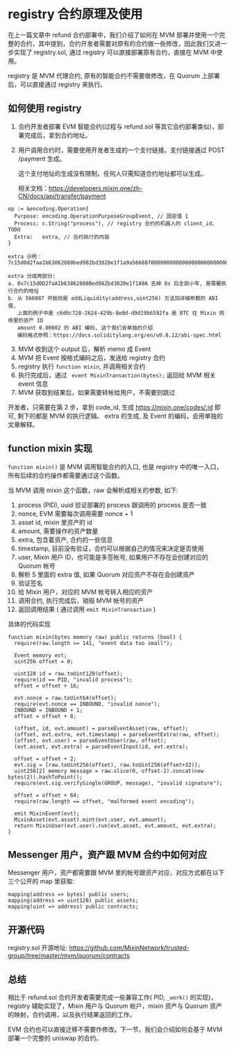 # registry 合约原理及使用

在上一篇文章中 refund 合约部署中，我们介绍了如何在 MVM 部署并使用一个完整的合约，其中提到，合约开发者需要对原有的合约做一些修改，因此我们又进一步实现了 registry.sol, 通过 registry 可以直接部署原有合约，直接在 MVM 中使用。

registry 是 MVM 代理合约, 原有的智能合约不需要做修改，在 Quorum 上部署后，可以直接通过 registry 来执行。

## 如何使用 registry

1.  合约开发者部署 EVM 智能合约(过程与 refund.sol 等其它合约部署类似)，部署完成后，拿到合约地址。

2. 用户调用合约时，需要使用开发者生成的一个支付链接。支付链接通过 POST /payment 生成。

	这个支付地址的生成没有限制，任何人只需知道合约地址都可以生成。

	相关文档：https://developers.mixin.one/zh-CN/docs/api/transfer/payment

  ```
  op := &encoding.Operation{
    Purpose: encoding.OperationPurposeGroupEvent, // 固定值 1
    Process: c.String("process"), // registry 合约的机器人的 client_id，TODO
    Extra:   extra, // 合约执行的内容
  }
  
  extra 示例：7c15d0d2faa1b63862880bed982bd3020e1f1a9a56688700000000000000000000000000bd6efc2e2cb99aef928433209c0a3be09a34f11400000000000000000000000000000000000000000000000000000000000007d0
  
  extra 分成两部分:
  a. 0x7c15d0D2faA1b63862880Bed982bd3020e1f1A9A 去掉 0x 后全部小写, 是需要执行合约的地址
  b. 从 566887 开始则是 addLiquidity(address,uint256) 方法加详细参数的 ABI 值, 
     上面的例子中是 c6d0c728-2624-429b-8e0d-d9d19b6592fa 是 BTC 在 Mixin 网络里的资产 ID
     amount 0.00002 的 ABI 编码, 这个我们会单独的介绍
     编码格式参照：https://docs.soliditylang.org/en/v0.8.12/abi-spec.html
  ```

3. MVM 收到这个 output 后，解析 memo 成 Event
4. MVM 把 Event 按格式编码之后，发送给 registry 合约
5. registry 执行 `function mixin`, 并调用相关合约
6. 执行完成后，通过 ` event MixinTransaction(bytes);`  返回给 MVM 相关 event 信息
7. MVM 获取到结果后，如果需要转帐给用户，不需要则跳过

开发者，只需要在第 2 步，拿到 code_id, 生成 https://mixin.one/codes/:id 即可, 剩下的都是 MVM 的执行逻辑。 extra 的生成, 及 Event 的编码，会用单独的文章解释。

## function mixin 实现

`function mixin()` 是 MVM 调用智能合约的入口, 也是 registry 中的唯一入口，所有后续的合约操作都需要通过这个函数。

当 MVM 调用 mixin 这个函数，raw 会解析成相关的参数, 如下:

1. process (PID), uuid 验证部署的 process 跟调用的 process 是否一致
2. nonce, EVM 需要每次调用需要 nonce + 1
3. asset id, mixin 里资产的 id
4. amount, 需要操作的资产数量
5. extra, 包含着资产, 合约的一些信息
6. timestamp, 目前没有验证，合约可以根据自己的情况来决定是否使用
7. user, Mixin 用户 ID，也可能是多签帐号, 如果用户不存在会创建对应的 Quorum 帐号
8. 解析 5 里面的 extra 值, 如果 Quorum 对应资产不存在会创建资产
9. 验证签名
10. 给 Mixin 用户，对应的 MVM 帐号转入相应的资产
11. 调用合约, 执行完成后，销毁 MVM 帐号的资产
12. 返回调用结果 ( 通过调用 `emit MixinTransaction` )

具体的代码实现

```solidity
function mixin(bytes memory raw) public returns (bool) {
  require(raw.length >= 141, "event data too small");

  Event memory evt;
  uint256 offset = 0;

  uint128 id = raw.toUint128(offset);
  require(id == PID, "invalid process");
  offset = offset + 16;

  evt.nonce = raw.toUint64(offset);
  require(evt.nonce == INBOUND, "invalid nonce");
  INBOUND = INBOUND + 1;
  offset = offset + 8;

  (offset, id, evt.amount) = parseEventAsset(raw, offset);
  (offset, evt.extra, evt.timestamp) = parseEventExtra(raw, offset);
  (offset, evt.user) = parseEventUser(raw, offset);
  (evt.asset, evt.extra) = parseEventInput(id, evt.extra);

  offset = offset + 2;
  evt.sig = [raw.toUint256(offset), raw.toUint256(offset+32)];
  uint256[2] memory message = raw.slice(0, offset-2).concat(new bytes(2)).hashToPoint();
  require(evt.sig.verifySingle(GROUP, message), "invalid signature");

  offset = offset + 64;
  require(raw.length == offset, "malformed event encoding");

  emit MixinEvent(evt);
  MixinAsset(evt.asset).mint(evt.user, evt.amount);
  return MixinUser(evt.user).run(evt.asset, evt.amount, evt.extra);
}
```

## Messenger 用户，资产跟 MVM 合约中如何对应

Messenger 用户，资产都需要跟 MVM 里的帐号跟资产对应，对应方式都在以下三个公开的 map 里获取:

```
mapping(address => bytes) public users;
mapping(address => uint128) public assets;
mapping(uint => address) public contracts;
```

## 开源代码

registry.sol 开源地址: https://github.com/MixinNetwork/trusted-group/tree/master/mvm/quorum/contracts

## 总结

相比于 refund.sol 合约开发者需要完成一些兼容工作( PID, `_work()` 的实现)，registry 辅助实现了，Mixin 用户与 Quorum 帐户，mixin 资产与 Quorum 资产的映射，合约调用，以及执行结果返回的工作。

EVM 合约也可以直接迁移不需要作修改。下一节，我们会介绍如何会基于 MVM 部署一个完整的 uniswap 的合约。
